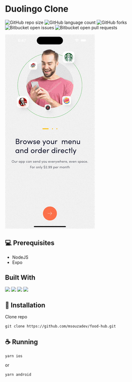 # Duolingo Clone

<!---Esses são exemplos. Veja https://shields.io para outras pessoas ou para personalizar este conjunto de escudos. Você pode querer incluir dependências, status do projeto e informações de licença aqui--->

![GitHub repo size](https://img.shields.io/github/repo-size/msouzadev/food-hub?style=for-the-badge)
![GitHub language count](https://img.shields.io/github/languages/count/msouzadev/food-hub?style=for-the-badge)
![GitHub forks](https://img.shields.io/github/forks/msouzadev/food-hub?style=for-the-badge)
![Bitbucket open issues](https://img.shields.io/bitbucket/issues/msouzadev/food-hub?style=for-the-badge)
![Bitbucket open pull requests](https://img.shields.io/bitbucket/pr-raw/msouzadev/food-hub?style=for-the-badge)

<img src="example.gif" alt="exemplo imagem">

## 💻 Prerequisites

- NodeJS
- Expo

## Built With

<img src="https://img.shields.io/badge/TypeScript-007ACC?style=for-the-badge&logo=typescript&logoColor=white"/>
<img  src="https://img.shields.io/badge/JavaScript-323330?style=for-the-badge&logo=javascript&logoColor=F7DF1E"/>
 <img src="https://img.shields.io/badge/React-20232A?style=for-the-badge&logo=react&logoColor=61DAFB"/>
 <img src="https://img.shields.io/badge/React_Native-20232A?style=for-the-badge&logo=react&logoColor=61DAFB" />

## 🚀 Installation

Clone repo

```
git clone https://github.com/msouzadev/food-hub.git
```

## ☕ Running

```
yarn ios
```

or

```
yarn android
```
